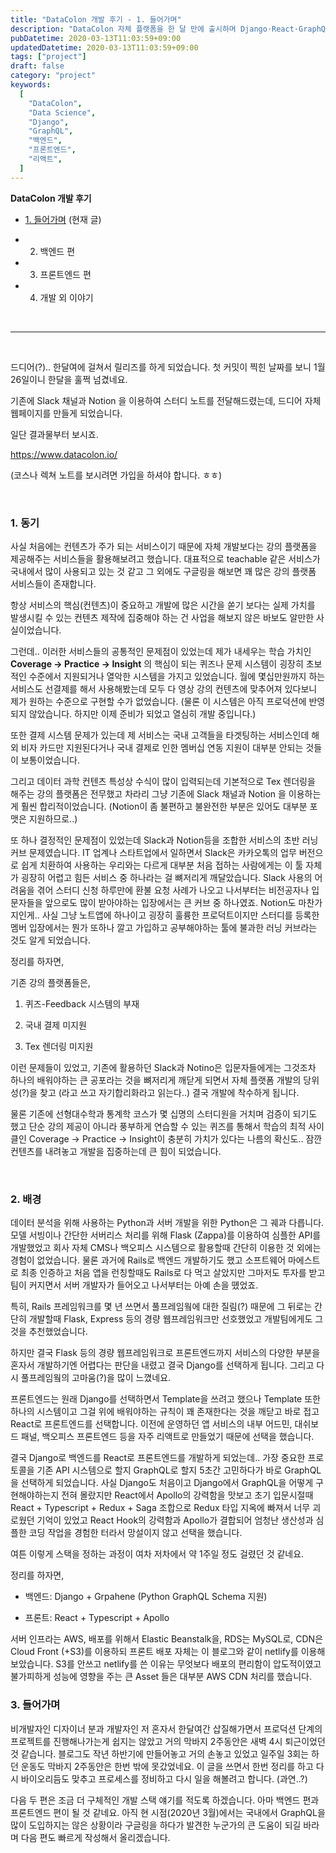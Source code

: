 ```yaml
---
title: "DataColon 개발 후기 - 1. 들어가며"
description: "DataColon 자체 플랫폼을 한 달 만에 출시하며 Django·React·GraphQL을 도입한 배경, 기존 솔루션의 한계, 부트스트랩 경험을 되돌아본 회고 서문."
pubDatetime: 2020-03-13T11:03:59+09:00
updatedDatetime: 2020-03-13T11:03:59+09:00
tags: ["project"]
draft: false
category: "project"
keywords:
  [
    "DataColon",
    "Data Science",
    "Django",
    "GraphQL",
    "백엔드",
    "프론트엔드",
    "리액트",
  ]
---
```


**DataColon 개발 후기**

- [1. 들어가며](http://flowkater.io/project/datacolonio-review-1/) (현재 글)

- 2. 백엔드 편
- 3. 프론트엔드 편
- 4. 개발 외 이야기

<br />

---

<br />

드디어(?).. 한달여에 걸쳐서 릴리즈를 하게 되었습니다. 첫 커밋이 찍힌 날짜를 보니 1월 26일이니 한달을 훌쩍 넘겼네요.

기존에 Slack 채널과 Notion 을 이용하여 스터디 노트를 전달해드렸는데, 드디어 자체 웹페이지를 만들게 되었습니다.

일단 결과물부터 보시죠.

<a href="https://www.datacolon.io/" target="_blank">https://www.datacolon.io/</a>

(코스나 렉쳐 노트를 보시려면 가입을 하셔야 합니다. ㅎㅎ)

<br />

### 1. 동기

사실 처음에는 컨텐츠가 주가 되는 서비스이기 때문에 자체 개발보다는 강의 플랫폼을 제공해주는 서비스들을 활용해보려고 했습니다. 대표적으로 teachable 같은 서비스가 국내에서 많이 사용되고 있는 것 같고 그 외에도 구글링을 해보면 꽤 많은 강의 플랫폼 서비스들이 존재합니다.

항상 서비스의 핵심(컨텐츠)이 중요하고 개발에 많은 시간을 쏟기 보다는 실제 가치를 발생시킬 수 있는 컨텐츠 제작에 집중해야 하는 건 사업을 해보지 않은 바보도 알만한 사실이었습니다.

그런데.. 이러한 서비스들의 공통적인 문제점이 있었는데 제가 내세우는 학습 가치인 **Coverage -> Practice -> Insight** 의 핵심이 되는 퀴즈나 문제 시스템이 굉장히 초보적인 수준에서 지원되거나 열악한 시스템을 가지고 있었습니다. 월에 몇십만원까지 하는 서비스도 선결제를 해서 사용해봤는데 모두 다 영상 강의 컨텐츠에 맞추어져 있다보니 제가 원하는 수준으로 구현할 수가 없었습니다. (물론 이 시스템은 아직 프로덕션에 반영되지 않았습니다. 하지만 이제 준비가 되었고 열심히 개발 중입니다.)

또한 결제 시스템 문제가 있는데 제 서비스는 국내 고객들을 타겟팅하는 서비스인데 해외 비자 카드만 지원된다거나 국내 결제로 인한 멤버십 연동 지원이 대부분 안되는 것들이 보통이었습니다.

그리고 데이터 과학 컨텐츠 특성상 수식이 많이 입력되는데 기본적으로 Tex 렌더링을 해주는 강의 플랫폼은 전무했고 차라리 그냥 기존에 Slack 채널과 Notion 을 이용하는게 훨씬 합리적이었습니다. (Notion이 좀 불편하고 불완전한 부분은 있어도 대부분 포맷은 지원하므로..)

또 하나 결정적인 문제점이 있었는데 Slack과 Notion등을 조합한 서비스의 초반 러닝 커브 문제였습니다. IT 업계나 스타트업에서 일하면서 Slack은 카카오톡의 업무 버전으로 쉽게 치환하여 사용하는 우리와는 다르게 대부분 처음 접하는 사람에게는 이 툴 자체가 굉장히 어렵고 힘든 서비스 중 하나라는 걸 뼈저리게 깨달았습니다. Slack 사용의 어려움을 겪어 스터디 신청 하루만에 환불 요청 사례가 나오고 나서부터는 비전공자나 입문자들을 앞으로도 많이 받아야하는 입장에서는 큰 커브 중 하나였죠. Notion도 마찬가지인게.. 사실 그냥 노트앱에 하나이고 굉장히 훌륭한 프로덕트이지만 스터디를 등록한 멤버 입장에서는 뭔가 또하나 깔고 가입하고 공부해야하는 툴에 불과한 러닝 커브라는 것도 알게 되었습니다.

정리를 하자면,

기존 강의 플랫폼들은,

1. 퀴즈-Feedback 시스템의 부재

1. 국내 결제 미지원

1. Tex 렌더링 미지원

이런 문제들이 있었고, 기존에 활용하던 Slack과 Notino은 입문자들에게는 그것조차 하나의 배워야하는 큰 공포라는 것을 뼈저리게 깨닫게 되면서 자체 플랫폼 개발의 당위성(?)을 찾고 (라고 쓰고 자기합리화라고 읽는다..) 결국 개발에 착수하게 됩니다.

물론 기존에 선형대수학과 통계학 코스가 몇 십명의 스터디원을 거치며 검증이 되기도 했고 단순 강의 제공이 아니라 풍부하게 연습할 수 있는 퀴즈를 통해서 학습의 최적 사이클인 Coverage -> Practice -> Insight이 충분히 가치가 있다는 나름의 확신도.. 잠깐 컨텐츠를 내려놓고 개발을 집중하는데 큰 힘이 되었습니다.

<br />

### 2. 배경

데이터 분석을 위해 사용하는 Python과 서버 개발을 위한 Python은 그 궤과 다릅니다. 모델 서빙이나 간단한 서버리스 처리를 위해 Flask (Zappa)를 이용하여 심플한 API를 개발했었고 회사 자체 CMS나 백오피스 시스템으로 활용할때 간단히 이용한 것 외에는 경험이 없었습니다. 물론 과거에 Rails로 백엔드 개발하기도 했고 소프트웨어 마에스트로 최종 인증하고 처음 앱을 런칭할때도 Rails로 다 먹고 살았지만 그마저도 투자를 받고 팀이 커지면서 서버 개발자가 들어오고 나서부터는 아예 손을 똈었죠.

특히, Rails 프레임워크를 몇 년 쓰면서 풀프레임웤에 대한 질림(?) 때문에 그 뒤로는 간단히 개발할때 Flask, Express 등의 경량 웹프레임워크만 선호했었고 개발팀에게도 그것을 추천했었습니다.

하지만 결국 Flask 등의 경량 웹프레임워크로 프론트엔드까지 서비스의 다양한 부분을 혼자서 개발하기엔 어렵다는 판단을 내렸고 결국 Django를 선택하게 됩니다. 그리고 다시 풀프레임웤의 고마움(?)을 많이 느꼈네요.

프론트엔드는 원래 Django를 선택하면서 Template을 쓰려고 했으나 Template 또한 하나의 시스템이고 그걸 위에 배워야하는 규칙이 꽤 존재한다는 것을 깨닫고 바로 접고 React로 프론트엔드를 선택합니다. 이전에 운영하던 앱 서비스의 내부 어드민, 대쉬보드 패널, 백오피스 프론트엔드 등을 자주 리액트로 만들었기 때문에 선택을 했습니다.

결국 Django로 백엔드를 React로 프론트엔드를 개발하게 되었는데.. 가장 중요한 프로토콜을 기존 API 시스템으로 할지 GraphQL로 할지 5초간 고민하다가 바로 GraphQL을 선택하게 되었습니다. 사실 Django도 처음이고 Django에서 GraphQL을 어떻게 구현해야하는지 전혀 몰랐지만 React에서 Apollo의 강력함을 맛보고 초기 입문시절때 React + Typescript + Redux + Saga 조합으로 Redux 타입 지옥에 빠져서 너무 괴로웠던 기억이 있었고 React Hook의 강력함과 Apollo가 결합되어 엄청난 생산성과 심플한 코딩 작업을 경험한 터라서 망설이지 않고 선택을 했습니다.

여튼 이렇게 스택을 정하는 과정이 여차 저차에서 약 1주일 정도 걸렸던 것 같네요.

정리를 하자면,

- 백엔드: Django + Grpahene (Python GraphQL Schema 지원)

- 프론트: React + Typescript + Apollo

서버 인프라는 AWS, 배포를 위해서 Elastic Beanstalk을, RDS는 MySQL로, CDN은 Cloud Front (+S3)를 이용하되 프론트 배포 자체는 이 블로그와 같이 netlify를 이용해보았습니다. S3를 안쓰고 netlify를 쓴 이유는 무엇보다 배포의 편리함이 압도적이였고 불가피하게 성능에 영향을 주는 큰 Asset 들은 대부분 AWS CDN 처리를 했습니다.

### 3. 들어가며

비개발자인 디자이너 분과 개발자인 저 혼자서 한달여간 삽질해가면서 프로덕션 단계의 프로젝트를 진행해나가는게 쉽지는 않았고 거의 막바지 2주동안은 새벽 4시 퇴근이었던 것 같습니다. 블로그도 작년 하반기에 만들어놓고 거의 손놓고 있었고 일주일 3회는 하던 운동도 막바지 2주동안은 한번 밖에 못갔었네요. 이 글을 쓰면서 한번 정리를 하고 다시 바이오리듬도 맞추고 프로세스를 정비하고 다시 일을 해볼려고 합니다. (과연..?)

다음 두 편은 조금 더 구체적인 개발 스택 얘기를 적도록 하겠습니다. 아마 백엔드 편과 프론트엔드 편이 될 것 같네요. 아직 현 시점(2020년 3월)에서는 국내에서 GraphQL을 많이 도입하지는 않은 상황이라 구글링을 하다가 발견한 누군가의 큰 도움이 되길 바라며 다음 편도 빠르게 작성해서 올리겠습니다.
